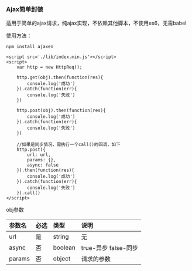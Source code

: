 ### Ajax简单封装

适用于简单的ajax请求，纯ajax实现，不依赖其他脚本，不使用es6，无需babel

使用方法：

`npm install ajaxen`

```
<script src='./lib/index.min.js'></script>
<script>
    var http = new HttpReq();
    
    http.get(obj).then(function(res){
        console.log('成功')   
    }).catch(function(err){
        console.log('失败')   
    })
    
    http.post(obj).then(function(res){
        console.log('成功')   
    }).catch(function(err){
        console.log('失败')  
    })
    
    //如果是同步情况，需执行一个call()的回调，如下
    http.post({
        url: url,
        params: {},
        async: false
    }).then(function(res){
        console.log('成功')   
    }).catch(function(err){
        console.log('失败')  
    }).call()
</script>
```

obj参数

|参数名|必选|类型|说明|
|:----|:---|:-----|:-----|
|url|是|string|无|
|async|否|boolean|true-异步 false-同步|
|params|否|object|请求的参数|